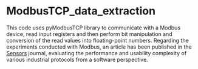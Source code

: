# ModbusTCP_data_extraction
This code uses pyModbusTCP library to communicate with a Modbus device, read input registers and then perform bit manipulation and conversion of the read values into floating-point numbers.
Regarding the experiments conducted with Modbus, an article has been published in the [Sensors](https://www.mdpi.com/1424-8220/23/12/5694) journal, evaluating the performance and usability complexity of various industrial protocols from a software perspective.
